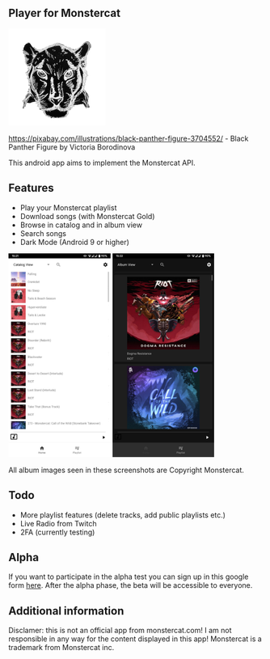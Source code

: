 ## Player for Monstercat

![Icon](https://raw.githubusercontent.com/lucaspape/catplayer/master/playstore_res/icon-round-full.png)

https://pixabay.com/illustrations/black-panther-figure-3704552/ - Black Panther Figure by Victoria Borodinova

This android app aims to implement the Monstercat API.

## Features

 - Play your Monstercat playlist
 - Download songs (with Monstercat Gold)
 - Browse in catalog and in album view
 - Search songs
 - Dark Mode (Android 9 or higher)

<img src="https://raw.githubusercontent.com/lucaspape/catplayer/master/playstore_res/screenshots/Screenshot_20191110-152127_Player_for_Monstercat.png" width="40%">  <img src="https://raw.githubusercontent.com/lucaspape/catplayer/master/playstore_res/screenshots/Screenshot_20191110-152238_Player_for_Monstercat.png" width="40%">

All album images seen in these screenshots are Copyright Monstercat.

## Todo

 - More playlist features (delete tracks, add public playlists etc.)
 - Live Radio from Twitch
 - 2FA (currently testing)

## Alpha

If you want to participate in the alpha test you can sign up in this google form [here](https://forms.gle/3XUywPuasvxHGYu16 "Google Forms").
After the alpha phase, the beta will be accessible to everyone.


## Additional information
Disclamer: this is not an official app from monstercat.com!
I am not responsible in any way for the content displayed in this app!
Monstercat is a trademark from Monstercat inc.

